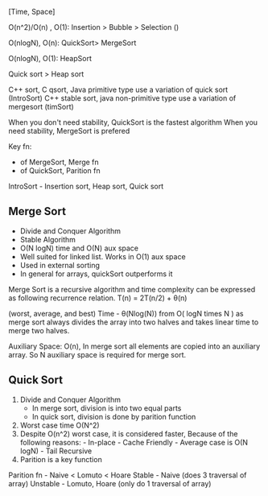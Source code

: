 
[Time, Space] 

O(n^2)/O(n) , O(1):
    Insertion > Bubble > Selection ()

O(nlogN), O(n):
    QuickSort> MergeSort 

O(nlogN), O(1):
    HeapSort
 
Quick sort > Heap sort

C++ sort, C qsort, Java primitive type use a variation of quick sort (IntroSort)
C++ stable sort, java non-primitive type use a variation of mergesort (timSort)

When you don't need stability, QuickSort is the fastest algorithm
When you need stability, MergeSort is prefered

Key fn:
- of MergeSort, Merge fn
- of QuickSort, Parition fn

IntroSort - Insertion sort, Heap sort, Quick sort

## Merge Sort

- Divide and Conquer Algorithm
- Stable Algorithm
- O(N logN) time and O(N) aux space
- Well suited for linked list. Works in O(1) aux space
- Used in external sorting
- In general for arrays, quickSort outperforms it

Merge Sort is a recursive algorithm and time complexity can be expressed as following recurrence relation.
    T(n) = 2T(n/2) + θ(n)

(worst, average, and best) Time - θ(Nlog(N)) from O( logN times N )
as merge sort always divides the array into two halves and takes linear time to merge two halves.

Auxiliary Space: O(n), In merge sort all elements are copied into an auxiliary array. 
So N auxiliary space is required for merge sort.

## Quick Sort

1. Divide and Conquer Algorithm
      - In merge sort, division is into two equal parts
      - In quick sort, division is done by parition function
2. Worst case time O(N^2)
3. Despite O(n^2) worst case, it is considered faster, 
    Because of the following reasons:
        - In-place
        - Cache Friendly
        - Average case is O(N logN)
        - Tail Recursive
4. Parition is a key function
   
Parition fn - Naive < Lomuto < Hoare
Stable - Naive (does 3 traversal of array)
Unstable - Lomuto, Hoare (only do 1 traversal of array)